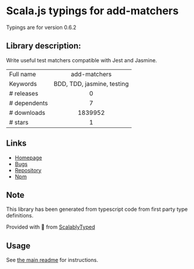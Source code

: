 
# Scala.js typings for add-matchers

Typings are for version 0.6.2

## Library description:
Write useful test matchers compatible with Jest and Jasmine.

|                    |                 |
| ------------------ | :-------------: |
| Full name          | add-matchers |
| Keywords           | BDD, TDD, jasmine, testing |
| # releases         | 0 |
| # dependents       | 7 |
| # downloads        | 1839952 |
| # stars            | 1 |

## Links
- [Homepage](https://github.com/JamieMason/add-matchers)
- [Bugs](https://github.com/JamieMason/add-matchers/issues)
- [Repository](https://github.com/JamieMason/add-matchers)
- [Npm](https://www.npmjs.com/package/add-matchers)
    


## Note
This library has been generated from typescript code from first party type definitions.

Provided with :purple_heart: from [ScalablyTyped](https://github.com/oyvindberg/ScalablyTyped)

## Usage
See [the main readme](../../readme.md) for instructions.


